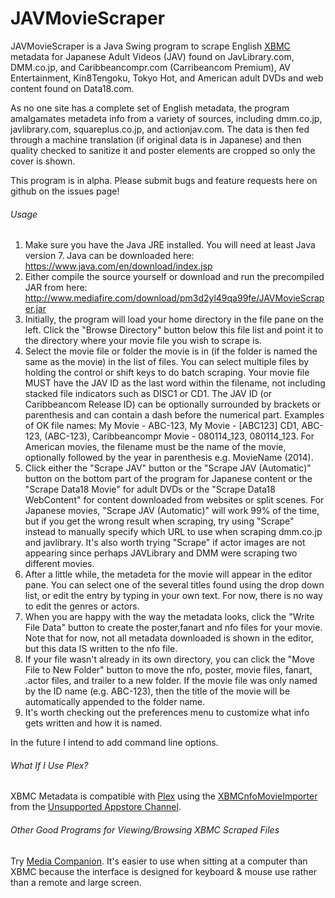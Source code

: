 JAVMovieScraper
===============

JAVMovieScraper is a Java Swing program to scrape English [XBMC](http://xbmc.org/) metadata for Japanese Adult Videos (JAV) found on JavLibrary.com, DMM.co.jp, and Caribbeancompr.com (Carribeancom Premium), AV Entertainment, Kin8Tengoku, Tokyo Hot, and American adult DVDs and web content found on Data18.com.

As no one site has a complete set of English metadata, the program amalgamates metadeta info from a variety of sources, including dmm.co.jp, javlibrary.com, squareplus.co.jp, and actionjav.com.
The data is then fed through a machine translation (if original data is in Japanese) and then quality checked to sanitize it and poster elements are cropped so only the cover is shown.



This program is in alpha. Please submit bugs and feature requests here on github on the issues page!

###### Usage

1. Make sure you have the Java JRE installed. You will need at least Java version 7. Java can be downloaded here: https://www.java.com/en/download/index.jsp
2. Either compile the source yourself or download and run the precompiled JAR from here: http://www.mediafire.com/download/pm3d2yl49qa99fe/JAVMovieScraper.jar
3. Initially, the program will load your home directory in the file pane on the left. Click the "Browse Directory" button below this file list and point it to the directory where your movie file you wish to scrape is.
4. Select the movie file or folder the movie is in (if the folder is named the same as the movie) in the list of files. You can select multiple files by holding the control or shift keys to do batch scraping. Your movie file MUST have the JAV ID as the last word within the filename, not including stacked file indicators such as DISC1 or CD1. The JAV ID (or Caribbeancom Release ID) can be optionally surrounded by brackets or parenthesis and can contain a dash before the numerical part. Examples of OK file names: My Movie - ABC-123, My Movie - [ABC123] CD1, ABC-123, (ABC-123), Caribbeancompr Movie -  080114_123, 080114_123. For American movies, the filename must be the name of the movie, optionally followed by the year in parenthesis e.g. MovieName (2014).
5. Click either the "Scrape JAV" button or the "Scrape JAV (Automatic)" button on the bottom part of the program for Japanese content or the "Scrape Data18 Movie" for adult DVDs or the "Scrape Data18 WebContent" for content downloaded from websites or split scenes. For Japanese movies, "Scrape JAV (Automatic)" will work 99% of the time, but if you get the wrong result when scraping, try using "Scrape" instead to manually specify which URL to use when scraping dmm.co.jp and javlibrary. It's also worth trying "Scrape" if actor images are not appearing since perhaps JAVLibrary and DMM were scraping two different movies.
6. After a little while, the metadeta for the movie will appear in the editor pane. You can select one of the several titles found using the drop down list, or edit the entry by typing in your own text. For now, there is no way to edit the genres or actors.
7. When you are happy with the way the metadata looks, click the "Write File Data" button to create the poster,fanart and nfo files for your movie. Note that for now, not all metadata downloaded is shown in the editor, but this data IS written to the nfo file.
8. If your file wasn't already in its own directory, you can click the "Move File to New Folder" button to move the nfo, poster, movie files, fanart, .actor files, and trailer to a new folder. If the movie file was only named by the ID name (e.g. ABC-123), then the title of the movie will be automatically appended to the folder name.
9. It's worth checking out the preferences menu to customize what info gets written and how it is named.


In the future I intend to add command line options.


###### What If I Use Plex?
XBMC Metadata is compatible with [Plex](https://plex.tv/) using the [XBMCnfoMovieImporter](https://forums.plex.tv/index.php/topic/38402-metadata-agents-for-exported-xbmc-library/) from the [Unsupported Appstore Channel](https://forums.plex.tv/index.php/topic/25523-unsupported-as-in-totally-unofficial-appstore/).

###### Other Good Programs for Viewing/Browsing XBMC Scraped Files
Try [Media Companion](https://mediacompanion.codeplex.com/). It's easier to use when sitting at a computer than XBMC because the interface is designed for keyboard & mouse use rather than a remote and large screen.